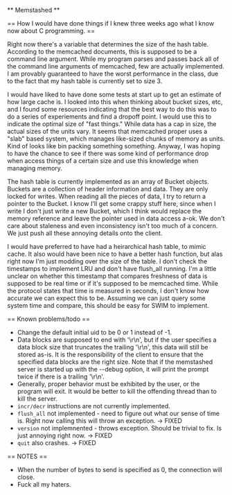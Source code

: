 ** Memstashed **

== How I would have done things if I knew three weeks ago what I know now about C programming. ==

Right now there's a variable that determines the size of the hash table. According to the memcached documents, this is supposed to be a command line argument. While my program parses and passes back all of the command line arguments of memcached, few are actually implemented. I am provably guaranteed to have the worst performance in the class, due to the fact that my hash table is currently set to size 3. 

I would have liked to have done some tests at start up to get an estimate of how large cache is. I looked into this when thinking about bucket sizes, etc, and I found some resources indicating that the best way to do this was to do a series of experiements and find a dropoff point. I would use this to indicate the optimal size of "fast things." While data has a cap in size, the actual sizes of the units vary. It seems that memcached proper uses a "slab" based system, which manages like-sized chunks of memory as units. Kind of looks like bin packing something something. Anyway, I was hoping to have the chance to see if there was some kind of performance drop when access things of a certain size and use this knowledge when managing memory. 

The hash table is currently implemented as an array of Bucket objects. Buckets are a collection of header information and data. They are only locked for writes. When reading all the pieces of data, I try to return a pointer to the Bucket. I know I'll get some crappy stuff here, since when I write I don't just write a new Bucket, which I think would replace the memory reference and leave the pointer used in data access a-ok. We don't care about staleness and even inconsistency isn't too much of a concern. We just push all these annoying details onto the client.

I would have preferred to have had a heirarchical hash table, to mimic cache. It also would have been nice to have a better hash function, but alas right now I'm just modding over the size of the table. I don't check the timestamps to implement LRU and don't have flush_all running. I'm a little unclear on whether this timestamp that compares freshness of data is supposed to be real time or if it's supposed to be memcached time. While the protocol states that time is measured in seconds, I don't know how accurate we can expect this to be. Assuming we can just query some system time and compare, this should be easy for SWIM to implement.

== Known problems/todo ==

* Change the default initial uid to be 0 or 1 instead of -1.
* Data blocks are supposed to end with '\r\n', but if the user specifies a data block size that truncates the trailing '\r\n', this data will still be stored as-is. It is the responsibility of the client to ensure that the specified data blocks are the right size. Note that if the memstashed server is started up with the --debug option, it will print the prompt twice if there is a trailing '\r\n'. 
* Generally, proper behavior must be exhibited by the user, or the program will exit. It would be better to kill the offending thread than to kill the server.
* `incr/decr` instructions are not currently implemented.
* `flush_all` not implemented - need to figure out what our sense of time is. Right now calling this will throw an exception. -> FIXED
* `version` not implemnented - throws exception. Should be trivial to fix. Is just annoying right now. -> FIXED
* `quit` also crashes. -> FIXED

== NOTES ==

* When the number of bytes to send is specified as 0, the connection will close. 
* Fuck all my haters.